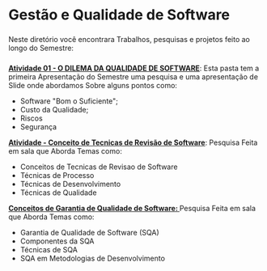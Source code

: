 <h1 align="left">Gestão e Qualidade de Software</h1>

###

<p align="left">Neste diretório você encontrara Trabalhos, pesquisas e projetos feito ao longo do Semestre:</p>

###
<a href="https://github.com/Geo0703/Faculdade/tree/main/Gestão%20e%20Qualidade%20de%20Software/Atividade%2001%20-%20O%20DILEMA%20DA%20QUALIDADE%20DE%20SOFTWARE">**Atividade 01 - O DILEMA DA QUALIDADE DE SOFTWARE**</a>: Esta pasta tem a primeira Apresentação do Semestre uma pesquisa e uma apresentação de Slide onde abordamos Sobre alguns pontos como:
   * Software "Bom o Suficiente";
   * Custo da Qualidade;
   * Riscos
   * Segurança

<a href="https://github.com/Geo0703/Faculdade/tree/main/Gestão%20e%20Qualidade%20de%20Software/Atividade%20-%20Conceito%20de%20Tecnicas%20de%20Revisão%20de%20Software">**Atividade - Conceito de Tecnicas de Revisão de Software**</a>: Pesquisa Feita em sala que Aborda Temas como:
* Conceitos de Tecnicas de Revisao de Software
* Técnicas de Processo
* Técnicas de Desenvolvimento
* Técnicas de Qualidade

**[Conceitos de Garantia de Qualidade de Software: ](https://github.com/Geo0703/Faculdade/tree/main/Gestão%20e%20Qualidade%20de%20Software/Atividade%2002%20-%20Conceitos%20de%20Garantia%20de%20Qualidade%20de%20Software)**  Pesquisa Feita em sala que Aborda Temas como:
 * Garantia de Qualidade de Software (SQA)
 * Componentes da SQA
 * Técnicas de SQA
 * SQA em Metodologias de Desenvolvimento